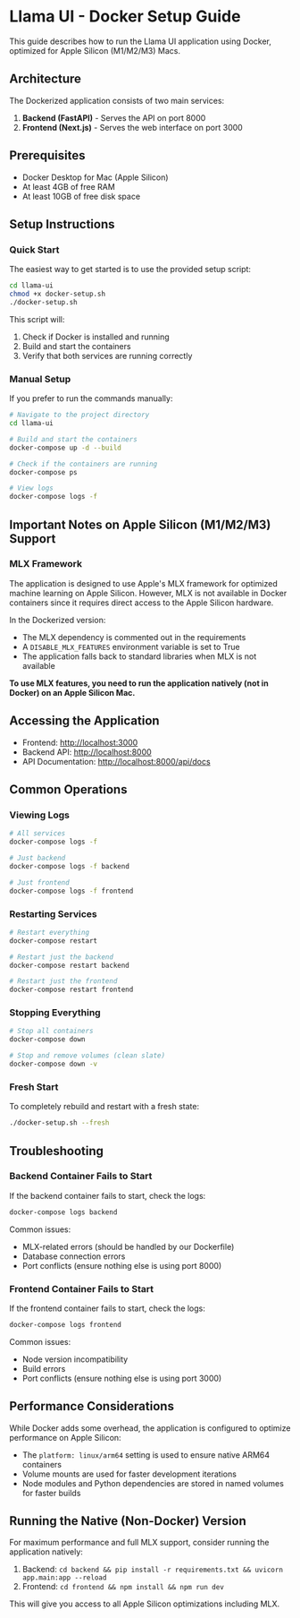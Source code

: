 # Llama UI - Docker Setup Guide

This guide describes how to run the Llama UI application using Docker, optimized for Apple Silicon (M1/M2/M3) Macs.

## Architecture

The Dockerized application consists of two main services:

1. **Backend (FastAPI)** - Serves the API on port 8000
2. **Frontend (Next.js)** - Serves the web interface on port 3000

## Prerequisites

- Docker Desktop for Mac (Apple Silicon)
- At least 4GB of free RAM
- At least 10GB of free disk space

## Setup Instructions

### Quick Start

The easiest way to get started is to use the provided setup script:

```bash
cd llama-ui
chmod +x docker-setup.sh
./docker-setup.sh
```

This script will:
1. Check if Docker is installed and running
2. Build and start the containers
3. Verify that both services are running correctly

### Manual Setup

If you prefer to run the commands manually:

```bash
# Navigate to the project directory
cd llama-ui

# Build and start the containers
docker-compose up -d --build

# Check if the containers are running
docker-compose ps

# View logs
docker-compose logs -f
```

## Important Notes on Apple Silicon (M1/M2/M3) Support

### MLX Framework

The application is designed to use Apple's MLX framework for optimized machine learning on Apple Silicon. However, MLX is not available in Docker containers since it requires direct access to the Apple Silicon hardware.

In the Dockerized version:
- The MLX dependency is commented out in the requirements
- A `DISABLE_MLX_FEATURES` environment variable is set to True
- The application falls back to standard libraries when MLX is not available

**To use MLX features, you need to run the application natively (not in Docker) on an Apple Silicon Mac.**

## Accessing the Application

- Frontend: [http://localhost:3000](http://localhost:3000)
- Backend API: [http://localhost:8000](http://localhost:8000)
- API Documentation: [http://localhost:8000/api/docs](http://localhost:8000/api/docs)

## Common Operations

### Viewing Logs

```bash
# All services
docker-compose logs -f

# Just backend
docker-compose logs -f backend

# Just frontend
docker-compose logs -f frontend
```

### Restarting Services

```bash
# Restart everything
docker-compose restart

# Restart just the backend
docker-compose restart backend

# Restart just the frontend
docker-compose restart frontend
```

### Stopping Everything

```bash
# Stop all containers
docker-compose down

# Stop and remove volumes (clean slate)
docker-compose down -v
```

### Fresh Start

To completely rebuild and restart with a fresh state:

```bash
./docker-setup.sh --fresh
```

## Troubleshooting

### Backend Container Fails to Start

If the backend container fails to start, check the logs:

```bash
docker-compose logs backend
```

Common issues:
- MLX-related errors (should be handled by our Dockerfile)
- Database connection errors
- Port conflicts (ensure nothing else is using port 8000)

### Frontend Container Fails to Start

If the frontend container fails to start, check the logs:

```bash
docker-compose logs frontend
```

Common issues:
- Node version incompatibility
- Build errors
- Port conflicts (ensure nothing else is using port 3000)

## Performance Considerations

While Docker adds some overhead, the application is configured to optimize performance on Apple Silicon:

- The `platform: linux/arm64` setting is used to ensure native ARM64 containers
- Volume mounts are used for faster development iterations
- Node modules and Python dependencies are stored in named volumes for faster builds

## Running the Native (Non-Docker) Version

For maximum performance and full MLX support, consider running the application natively:

1. Backend: `cd backend && pip install -r requirements.txt && uvicorn app.main:app --reload`
2. Frontend: `cd frontend && npm install && npm run dev`

This will give you access to all Apple Silicon optimizations including MLX. 